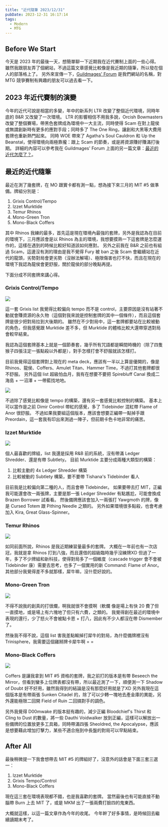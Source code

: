 ```yaml
---
title: "近代隨筆 2023/12/31"
pubDate: 2023-12-31 16:17:14
tags:
  - Modern
  - MTG
---
```


## Before We Start

今天是 2023 年的最後一天，想簡單聊一下近期我在近代賽制上面的一些心得。
雖然我跟朋友弄了個網站，不過這篇文章感覺比較像是我近期的隨筆，所以發在個人的部落格上了。
另外來宣傳一下，[Guildmages' Forum](https://guildmagesforum.tw/) 是我們網站的名稱，對 MTG 競爭賽制有興趣的朋友可以過去看一下。

## 2023 年近代賽制的演變

今年的近代可說是相當的多變，年中的新系列 LTR 改變了整個近代環境，同時年底的 B&R 又改變了一次環境。
LTR 的影響相信不用我多說，Orcish Bowmasters 改變了整個賽場，帶黑色套牌成為環境中一大主流，同時使得 Scam 在對上龍侯或無謂創新時有更多的應對手段；同時多了 The One Ring，讓創和大黑等大費用套牌也重新熱門起來。
同時 WOE 帶來了 Agatha's Soul Cauldron 和 Up the Beanstal，使得環境向兩極靠攏：跟上 Scam 的節奏，或是將資源賺好賺滿打後期。
詳細的內容可以參考我在 Guildmages' Forum 上面的另一篇文章：[最近的近代怎麼了？](https://guildmagesforum.tw/Whats-Wrong-Modern/)。

## 最近的近代隨筆

最近在測了幾套牌，在 MO 跟實卡都有測一點，想為接下來三月的 MIT #5 做準備。牌組分別是：

1. Grixis Control/Tempo
2. Izzet Murktide
3. Temur Rhinos
4. Mono-Green Tron
5. Mono-Black Coffers

其中 Rhinos 我練的最多，首先這是現在環境內最強的套牌，另外是我認為在目前的環境下，三月應該會是以 Rhinos 為主的環境，我想要摸熟一下這套牌是怎麼運作的，這樣在遇到的時候比較好知道該如何應對。
另外之前我在 B&R 之前也有組過 Scam，這邊沒有測的理由是我不覺得 Fury 被 ban 之後 Scam 會繼續站在近代的龍頭，劣勢對局會更劣勢（沒辦法解場）、極限傷害也打不快，而且在現在的環境下我認為龍侯會更舒服，關於龍侯的部分晚點再提。

下面分成不同套牌來講心得。

### Grixis Control/Tempo

![](/Modern-Essay-2023-12-31/Grixis-Tempo.png)

這一套 Grixis list 我覺得比較偏向 tempo 而不是 control，主要原因是沒有站著不動就會賺資源的永久物（這個對我來說是控制套牌的其中一個條件），而且這個套牌是很少把對局拉到大後期的。
雖然在不少對局中，這一套牌都要站在比較被動的角色，但我感覺跟 Murktide 差不多，但 Murktide 的體格比較大還帶穿透對局會較早結束。

我認為這個套牌基本上就是一個節奏套，幾乎所有咒語都是瞬間時機的（除了四隻猴子四張注定一張點殺以外都是），對手怎樣打會不舒服就該怎樣打。

目前我覺得這個套牌對上現在的 meta deck，應該有一半以上算是優開的，像是 Rhinos、龍侯、Coffers、Amulet Titan、Hammer Time，不過打其他套牌都很不舒服。
另外這個 list 超級怕血月，我有在想要不要把 Spirebluff Canal 換成二海島 + 一沼澤 + 一帶藍找地地。

![](/Modern-Essay-2023-12-31/Grixis-Control.png)

不過除了感覺比較像是 tempo 的構築，還有另一套感覺比較控制的構築。
基本上可以當作是之前 Dimir Control 帶紅的感覺，多了 Tidebinder 混紅帶 Flame of Anor 很舒服。
不過如果我要組這個版本，應該會想要正編帶一點掉手跟 Preordain，這一套我有印出來測過一陣子，但前期卡色卡地非常的痛苦。

### Izzet Murktide

![](/Modern-Essay-2023-12-31/Izzet-Murktide.png)

個人最喜歡的牌組，list 我還是採用 R&B 前的系統，沒有帶滿 Ledger Shredder、還是有帶 Subtlety。
目前 Murktide 主要分成兩種大類型的構築：

1. 比較主動的 4x Ledger Shredder 構築
2. 比較被動的 Subtlety 構築，要不要帶 Tishana's Tidebinder 看人

目前我是比較偏向第二種的人，而且會帶 Tidebinder。
如果要帶去打 MIT，正編我可能還會改一兩張牌，主要是那一張 Ledger Shredder 有點尷尬，可能會換成 Brazen Borrower 試看看。
然後備牌應該會加入一兩張打 Yawgmoth 的牌，像是 Cursed Totem 跟 Pithing Needle 之類的。
另外如果環境很多點殺，也會考慮加入 Kira, Great Glass-Spinner。

### Temur Rhinos

![](/Modern-Essay-2023-12-31/Temur-Rhinos.png)

如同前面所說，Rhinos 是我近期練習量最多的套牌。
大概在一年前也有一次店冠，我就是拿 Rhinos 打到八強，而且還借的超級臨時幾乎沒練牌XD
但過了一年，多了不少牌組和新科技，使得對局多了一個維度（cascade trigger 會不會被 Tidebinder 康）需要去思考，也多了一個實用的新 Command: Flame of Anor。
其他部分我覺得差不多就那樣，犀牛嘛，沒什麼好說的。

### Mono-Green Tron

![](/Modern-Essay-2023-12-31/Mono-Green-Tron.png)

不得不說我的創真的打很爛，啊我就很不會摸啊（軟爛
像是場上有快 20 費了但一直摸地，或是場上有六塊地了但只有六費，之類的。
我覺得創在最近的環境中表現的還行，少了怒火不會被點卡恩 + 打八，因此有不少人都沒在帶 Dismember 了。

然後我不得不說，這個 list 害我差點輸掉打犀牛的對局，為什麼備牌裡沒有 Trinisphere，我需要這個雞掰牌卡犀牛啊 = =

### Mono-Black Coffers

![](/Modern-Essay-2023-12-31/Mono-Black-Coffers.png)

Coffers 是讓我拿到 MIT #5 資格的套牌，我之前打的版本是有帶 Beseech the Mirror，但看到蠻多上位牌表都沒有帶，所以最近測了一下，順便測一下 Shadow of Doubt 好不好用，雖然我得到的結論是沒有那麼好用就是了XD
另外我現在這個版本是有帶兩張 Sunken Citadel 的，除了可以少轉一塊地去產金庫的異能，另外還能極限二回開 Field of Ruin 二回搞對手的調色。

另外我覺得 D00mwake 的版本挺有趣的，減少正編 Bloodchief's Thirst 和 Cling to Dust 的數量，將一些 Dauthi Voidwalker 放到正編，這樣可以解放出一些備牌的位置放更多工具箱，同時帶滿四張 Sheoldred, the Apocalypse，應該是想要藉此增加打擊力，某些不適合拖到中長盤的對局可以早點結束。

## After All

最後稍微提一下我會想帶去 MIT #5 的牌組好了，沒意外的話會是下面三套三選一：

1. Izzet Murktide
2. Grixis Tempo/Control
3. Mono-Black Coffers

現在這三套在環境表現都不錯，也是我喜歡的套牌。
當然最後也有可能直接不動腦帶 Burn 上去 MIT 了，或是 MKM 出了一張兩費打臉四的鬼東西。

大概就這樣，以這一篇文章作為今年的收尾。
今年幹了好多事情，是時候回去繼續讀期末考了。
